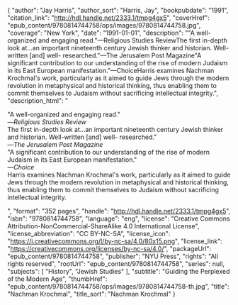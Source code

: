 {
  "author": "Jay Harris",
  "author_sort": "Harris, Jay",
  "bookpubdate": "1991",
  "citation_link": "http://hdl.handle.net/2333.1/tmpg4gx5",
  "coverHref": "epub_content/9780814744758/ops/images/9780814744758.jpg",
  "coverage": "New York",
  "date": "1991-01-01",
  "description": "\"A well-organized and engaging read.\"—Religious Studies ReviewThe first in-depth look at...an important nineteenth century Jewish thinker and historian.  Well-written [and] well- researched.\"—The Jerusalem Post Magazine\"A significant contribution to our understanding of the rise of modern Judaism in its East European manifestation.\"—ChoiceHarris examines Nachman Krochmal's work, particularly as it aimed to guide Jews through the modern revolution in metaphysical and historical thinking, thus enabling them to commit themselves to Judaism without sacrificing intellectual integrity.",
  "description_html": "<p>\"A well-organized and engaging read.\"<br>—<i>Religious Studies Review</i><br>The first in-depth look at...an important nineteenth century Jewish thinker and historian.  Well-written [and] well- researched.\"<br>—<i>The Jerusalem Post Magazine</i><br>\"A significant contribution to our understanding of the rise of modern Judaism in its East European manifestation.\"<br>—<i>Choice</i><br>Harris examines Nachman Krochmal's work, particularly as it aimed to guide Jews through the modern revolution in metaphysical and historical thinking, thus enabling them to commit themselves to Judaism without sacrificing intellectual integrity.</p>",
  "format": "352 pages",
  "handle": "http://hdl.handle.net/2333.1/tmpg4gx5",
  "isbn": "9780814744758",
  "language": "eng",
  "license": "Creative Commons Attribution-NonCommercial-ShareAlike 4.0 International License",
  "license_abbreviation": "CC BY-NC-SA",
  "license_icon": "https://i.creativecommons.org/l/by-nc-sa/4.0/80x15.png",
  "license_link": "https://creativecommons.org/licenses/by-nc-sa/4.0/",
  "packageUrl": "epub_content/9780814744758",
  "publisher": "NYU Press",
  "rights": "All rights reserved",
  "rootUrl": "epub_content/9780814744758",
  "series": null,
  "subjects": [
    "History",
    "Jewish Studies"
  ],
  "subtitle": "Guiding the Perplexed of the Modern Age",
  "thumbHref": "epub_content/9780814744758/ops/images/9780814744758-th.jpg",
  "title": "Nachman Krochmal",
  "title_sort": "Nachman Krochmal"
}
